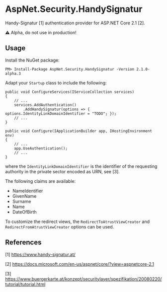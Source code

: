 # AspNet.Security.HandySignatur

Handy-Signatur [1] authentication provider for ASP.NET Core 2.1 [2].

:warning: Alpha, do not use in production!


## Usage

Install the NuGet package:

    PM> Install-Package AspNet.Security.HandySignatur -Version 2.1.0-alpha.3

Adapt your `Startup` class to include the following:

    public void ConfigureServices(IServiceCollection services)
    {
        // ...
        services.AddAuthentication()
            .AddHandySignatur(options => { options.IdentityLinkDomainIdentifier = "TODO"; });
        // ...
    }

    public void Configure(IApplicationBuilder app, IHostingEnvironment env)
    {
        // ...
        app.UseAuthentication();
        // ...
    }

where the `IdentityLinkDomainIdentifier` is the identifier of the requesting authority in the private sector encoded as URN, see [3].

The following claims are available:

* NameIdentifier
* GivenName
* Surname
* Name
* DateOfBirth

To customize the redirect views, the `RedirectToAtrustViewCreator` and `RedirectFromAtrustViewCreator` options can be used.


## References

[1] https://www.handy-signatur.at/

[2] https://docs.microsoft.com/en-us/aspnet/core/?view=aspnetcore-2.1

[3] https://www.buergerkarte.at/konzept/securitylayer/spezifikation/20080220/tutorial/tutorial.html

